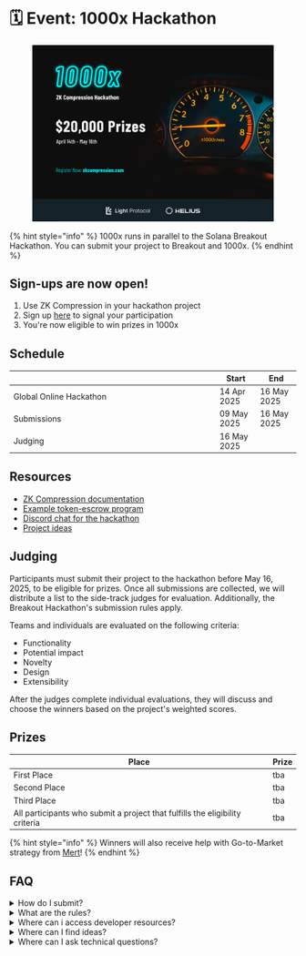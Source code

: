 # 🗓️ Event: 1000x Hackathon

<figure><img src="../.gitbook/assets/1000xHackathon_banner.png" alt=""><figcaption></figcaption></figure>

{% hint style="info" %}
1000x runs in parallel to the Solana Breakout Hackathon. You can submit your project to Breakout and 1000x.
{% endhint %}

## Sign-ups are now open!

1. Use ZK Compression in your hackathon project
2. Sign up [here](https://docs.google.com/forms/d/e/1FAIpQLSekwFXBe009nO1fIgUHQfiAU0ILRN8y2O1XUm1qoJRZYGus-g/viewform?usp=header) to signal your participation
3. You're now eligible to win prizes in 1000x

## Schedule

<table><thead><tr><th width="348"></th><th>Start</th><th>End</th></tr></thead><tbody><tr><td>Global Online Hackathon</td><td>14 Apr 2025</td><td>16 May 2025</td></tr><tr><td>Submissions</td><td>09 May 2025</td><td>16 May 2025</td></tr><tr><td>Judging</td><td>16 May 2025</td><td></td></tr></tbody></table>

## Resources

* [ZK Compression documentation](https://www.zkcompression.com/)
* [Example token-escrow program](https://github.com/Lightprotocol/light-protocol/tree/main/examples/token-escrow/programs/token-escrow/src/escrow_with_pda)
* [Discord chat for the hackathon](https://discord.com/invite/qCv4Y7uYmh)
* [Project ideas](https://github.com/Lightprotocol/zk-compression-summer-hackathon/blob/main/ideas.md)

## Judging

Participants must submit their project to the hackathon before May 16, 2025, to be eligible for prizes. Once all submissions are collected, we will distribute a list to the side-track judges for evaluation. Additionally, the Breakout Hackathon's submission rules apply.

Teams and individuals are evaluated on the following criteria:

* Functionality
* Potential impact
* Novelty
* Design
* Extensibility

After the judges complete individual evaluations, they will discuss and choose the winners based on the project's weighted scores.

## Prizes

| Place                                                                        | Prize |
| ---------------------------------------------------------------------------- | ----- |
| First Place                                                                  | tba   |
| Second Place                                                                 | tba   |
| Third Place                                                                  | tba   |
| All participants who submit a project that fulfills the eligibility criteria | tba   |

{% hint style="info" %}
Winners will also receive help with Go-to-Market strategy from [Mert](https://x.com/0xMert_)!
{% endhint %}

## FAQ

<details>

<summary>How do I submit?</summary>

1. Submit your project [here](https://docs.google.com/forms/d/e/1FAIpQLSekwFXBe009nO1fIgUHQfiAU0ILRN8y2O1XUm1qoJRZYGus-g/viewform?usp=header) by May 16.

</details>

<details>

<summary>What are the rules?</summary>

The [Solana Foundation Rules](https://www.colosseum.org/files/Breakout%20Hackathon%20Official%20Rules%202025.pdf) apply.&#x20;

Additionally, to be eligible to score in the "1000x Hackathon", your project must:

* Use compressed tokens or compressed accounts in some capacity.
* Submit by May 16.
* Each participant can have a maximum of 1 project submission count towards scoring in the "1000x hackathon".
* Please note that we award the prizes and the $100 participation bounty at our sole discretion. We reserve the right not to award the participation bounty if a submission is deemed insufficient in effort or quality.

</details>

<details>

<summary>Where can i access developer resources?</summary>

* [ZK Compression documentation](../)
* [Light Protocol Monorepo](https://github.com/lightprotocol/light-protocol)
* [Example programs](https://github.com/Lightprotocol/light-protocol/tree/main/examples)
* Example clients ([web](https://github.com/Lightprotocol/example-web-client), [node](https://github.com/Lightprotocol/example-nodejs-client))

- [Integration guides](https://www.zkcompression.com/developers/creating-airdrops-with-compressed-tokens)

* Introductory [Blog](https://www.helius.dev/blog/solana-builders-zk-compression) posts

</details>

<details>

<summary>Where can I find ideas?</summary>

We encourage you to build things that you're excited about building.&#x20;

For inspiration, we have compiled a list of interesting ideas [here](https://github.com/Lightprotocol/1000x-hackathon/).

</details>

<details>

<summary>Where can I ask technical questions?</summary>

1. Check out the [Light](https://discord.gg/CYvjBgzRFP) and [Helius](https://discord.gg/Uzzf6a7zKr) Developer Discord servers!
2. We also host [office hours](https://calendly.com/swen_light/1000x-breakout-hackathon-office-hours) for teams or individuals participating in the hackathon.

</details>
